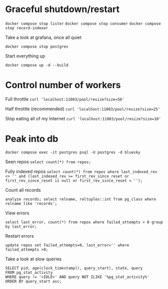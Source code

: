 # Graceful shutdown/restart

`docker compose stop lister`
`docker compose stop consumer`
`docker compose stop record-indexer`

Take a look at grafana, once all quiet

`docker compose stop postgres`

Start everything up

`docker compose up -d --build`

# Control number of workers

Full throttle
`curl 'localhost:11003/pool/resize?size=50'`

Half throttle (recommended)
`curl 'localhost:11003/pool/resize?size=25'`

Stop eating all of my Internet
`curl 'localhost:11003/pool/resize?size=10'`

# Peak into db

`docker compose exec -it postgres psql -U postgres -d bluesky`

Seen repos
`select count(*) from repos;`

Fully indexed repos
`select count(*) from repos where last_indexed_rev <> '' and (last_indexed_rev >= first_rev_since_reset or first_rev_since_reset is null or first_rev_since_reset = '');`

Count all records

`analyze records; select relname, reltuples::int from pg_class where relname like 'records';`

View errors

`select last_error, count(*) from repos where failed_attempts > 0 group by last_error;`

Restart errors

`update repos set failed_attempts=0, last_error='' where failed_attempts >0;`

Take a look at slow queries
```
SELECT pid, age(clock_timestamp(), query_start), state, query
FROM pg_stat_activity
WHERE query != '<IDLE>' AND query NOT ILIKE '%pg_stat_activity%'
ORDER BY query_start asc;
```